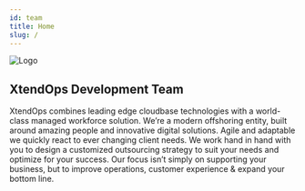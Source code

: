 ```yaml
---
id: team
title: Home 
slug: /
---
```


![Logo](https://i.imgur.com/yspRiI7.jpg)

## XtendOps Development Team

XtendOps combines leading edge cloudbase technologies with a world-class managed workforce solution. We’re a modern offshoring entity, built around amazing people and innovative digital solutions. Agile and adaptable we quickly react to ever changing client needs. We work hand in hand with you to design a customized outsourcing strategy to suit your needs and optimize for your success. Our focus isn’t simply on supporting your business, but to improve operations, customer experience & expand your bottom line.
